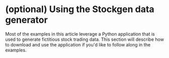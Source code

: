 # (optional) Using the Stockgen data generator

Most of the examples in this article leverage a Python application that is used to generate fictitious stock trading data.  This section will describe how to download and use the application if you'd like to follow along in the examples.

